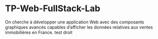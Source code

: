 # TP-Web-FullStack-Lab
On cherche à développer une application Web avec des composants graphiques avancés capables d’afficher les données relatives aux ventes immobilières en France.
test droit